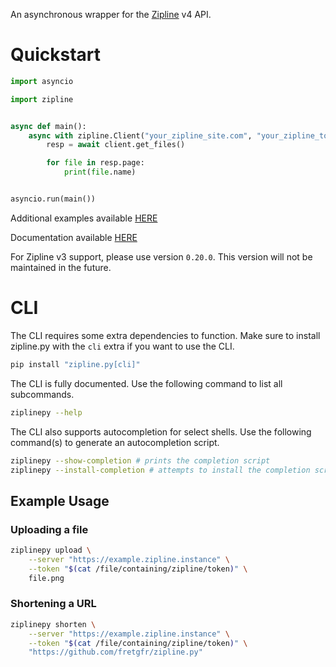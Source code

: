 An asynchronous wrapper for the [Zipline](https://zipline.diced.sh/) v4 API.

# Quickstart

```py
import asyncio

import zipline


async def main():
    async with zipline.Client("your_zipline_site.com", "your_zipline_token") as client:
        resp = await client.get_files()

        for file in resp.page:
            print(file.name)


asyncio.run(main())
```

Additional examples available [HERE](https://github.com/fretgfr/zipline.py/tree/master/examples)

Documentation available [HERE](https://ziplinepy.readthedocs.io/en/latest/)

For Zipline v3 support, please use version `0.20.0`. This version will not be maintained in the future.

# CLI

The CLI requires some extra dependencies to function. Make sure to install zipline.py with the `cli` extra if you want to use the CLI.

```bash
pip install "zipline.py[cli]"
```

The CLI is fully documented. Use the following command to list all subcommands.

```bash
ziplinepy --help
```

The CLI also supports autocompletion for select shells. Use the following command(s) to generate an autocompletion script.

```bash
ziplinepy --show-completion # prints the completion script
ziplinepy --install-completion # attempts to install the completion script into your current shell
```

## Example Usage

### Uploading a file

```bash
ziplinepy upload \
    --server "https://example.zipline.instance" \
    --token "$(cat /file/containing/zipline/token)" \
    file.png
```

### Shortening a URL

```bash
ziplinepy shorten \
    --server "https://example.zipline.instance" \
    --token "$(cat /file/containing/zipline/token)" \
    "https://github.com/fretgfr/zipline.py"
```
